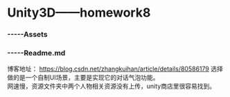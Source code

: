 # Unity3D——homework8
### -----Assets
### -----Readme.md

博客地址： https://blog.csdn.net/zhangkuihan/article/details/80586179 
选择做的是一个自制UI场景，主要是实现它的对话气泡功能。  
网速慢，资源文件夹中两个人物相关资源没有上传，unity商店里很容易找到。
